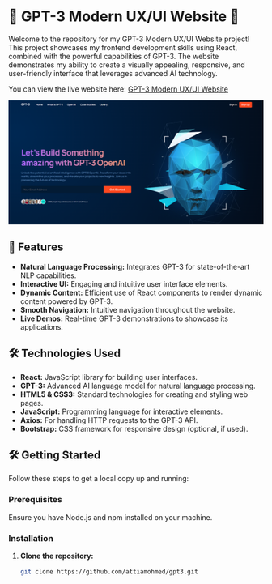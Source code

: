 # 🌟 GPT-3 Modern UX/UI Website 🌟

Welcome to the repository for my GPT-3 Modern UX/UI Website project! This project showcases my frontend development skills using React, combined with the powerful capabilities of GPT-3. The website demonstrates my ability to create a visually appealing, responsive, and user-friendly interface that leverages advanced AI technology.

You can view the live website here: [GPT-3 Modern UX/UI Website](https://gpt-3.tech/)

![Website Screenshot](gpt-3.png)

## 🚀 Features

- **Natural Language Processing:** Integrates GPT-3 for state-of-the-art NLP capabilities.
- **Interactive UI:** Engaging and intuitive user interface elements.
- **Dynamic Content:** Efficient use of React components to render dynamic content powered by GPT-3.
- **Smooth Navigation:** Intuitive navigation throughout the website.
- **Live Demos:** Real-time GPT-3 demonstrations to showcase its applications.

## 🛠️ Technologies Used

- **React:** JavaScript library for building user interfaces.
- **GPT-3:** Advanced AI language model for natural language processing.
- **HTML5 & CSS3:** Standard technologies for creating and styling web pages.
- **JavaScript:** Programming language for interactive elements.
- **Axios:** For handling HTTP requests to the GPT-3 API.
- **Bootstrap:** CSS framework for responsive design (optional, if used).

## 🛠️ Getting Started

Follow these steps to get a local copy up and running:

### Prerequisites

Ensure you have Node.js and npm installed on your machine.

### Installation

1. **Clone the repository:**
   ```sh
   git clone https://github.com/attiamohmed/gpt3.git
